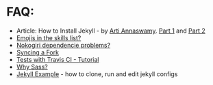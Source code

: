 # FAQ:

- Article: How to Install Jekyll - by [Arti Annaswamy](https://github.com/aannasw). [Part 1](http://artiannaswamy.com/build-a-github-blog-part-1) and [Part 2](http://artiannaswamy.com/build-a-github-blog-part-2)
- [Emojis in the skills list?](https://github.com/sergiokopplin/indigo/issues/72)
- [Nokogiri dependencie problems?](https://github.com/sergiokopplin/indigo/issues/81)
- [Syncing a Fork](https://help.github.com/articles/syncing-a-fork/)
- [Tests with Travis CI - Tutorial](http://www.raywenderlich.com/109418/travis-ci-tutorial)
- [Why Sass?](https://github.com/sergiokopplin/indigo/issues/117)
- [Jekyll Example](https://github.com/barryclark/jekyll-now) - how to clone, run and edit jekyll configs
